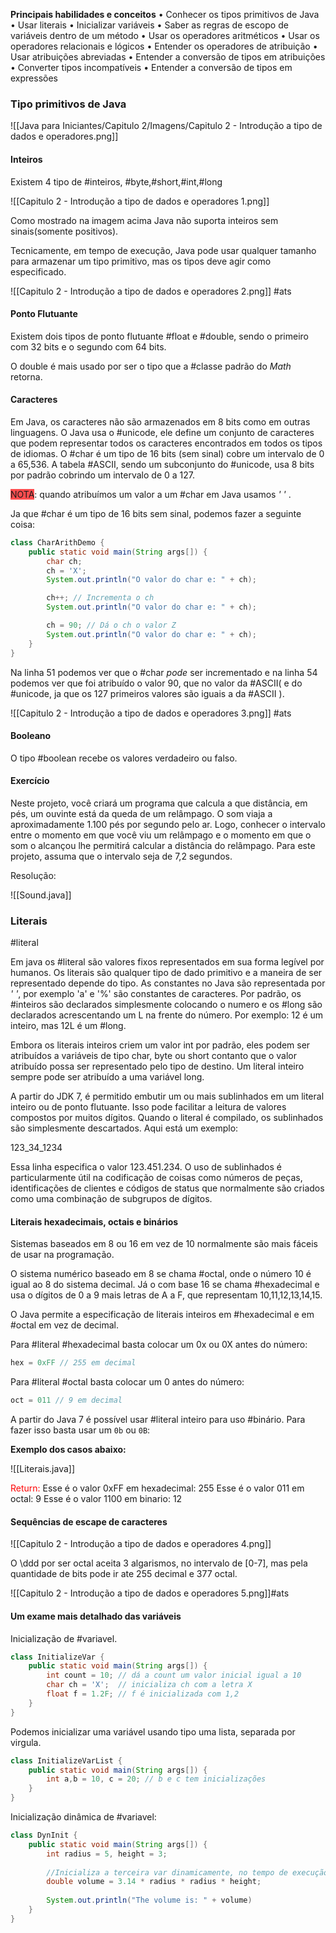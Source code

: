 **Principais habilidades e conceitos**
• Conhecer os tipos primitivos de Java 
• Usar literais 
• Inicializar variáveis 
• Saber as regras de escopo de variáveis dentro de um método
• Usar os operadores aritméticos
• Usar os operadores relacionais e lógicos 
• Entender os operadores de atribuição 
• Usar atribuições abreviadas 
• Entender a conversão de tipos em atribuições 
• Converter tipos incompatíveis
• Entender a conversão de tipos em expressões

### Tipo primitivos de Java

![[Java para Iniciantes/Capitulo 2/Imagens/Capitulo 2 - Introdução a tipo de dados e operadores.png]]

#### Inteiros

Existem 4 tipo de #inteiros, #byte,#short,#int,#long

![[Capitulo 2 - Introdução a tipo de dados e operadores 1.png]]

Como mostrado na imagem acima Java não suporta inteiros sem sinais(somente positivos).

Tecnicamente, em tempo de execução, Java pode usar qualquer tamanho para armazenar  um tipo primitivo, mas os tipos deve agir como especificado.

![[Capitulo 2 - Introdução a tipo de dados e operadores 2.png]]
#ats

#### Ponto Flutuante

Existem dois tipos de ponto flutuante #float e #double, sendo o primeiro com 32 bits e o segundo com 64 bits. 

O double é mais usado por ser o tipo que a #classe padrão do *Math* retorna. 

#### Caracteres

Em Java, os caracteres não são armazenados em 8 bits como em outras linguagens. O Java usa o #unicode, ele define um conjunto de caracteres que podem representar todos os caracteres encontrados em todos os tipos de idiomas. O #char é um tipo de 16 bits (sem sinal) cobre um intervalo de 0 a 65,536. A tabela #ASCII, sendo um subconjunto do #unicode, usa 8 bits por padrão cobrindo um intervalo de 0 a 127.

<span style="background:#ff4d4f">NOTA</span>: quando atribuímos um valor a um #char em Java usamos *'* *'* .

Ja que #char é um tipo de 16 bits sem sinal, podemos fazer a seguinte coisa:

```Java
class CharArithDemo {
	public static void main(String args[]) {
		char ch;
		ch = 'X';
		System.out.println("O valor do char e: " + ch);

		ch++; // Incrementa o ch
		System.out.println("O valor do char e: " + ch);

		ch = 90; // Dá o ch o valor Z
		System.out.println("O valor do char e: " + ch);
	}
}
```

Na linha 51 podemos ver que o #char *pode* ser incrementado e na linha 54 podemos ver que foi atribuído o valor 90, que no valor da #ASCII( e do #unicode, ja que os 127 primeiros valores são iguais a da #ASCII ).

![[Capitulo 2 - Introdução a tipo de dados e operadores 3.png]] #ats

#### Booleano

O tipo #boolean recebe os valores verdadeiro ou falso.


#### Exercício

Neste projeto, você criará um programa que calcula a que distância, em pés,
um ouvinte está da queda de um relâmpago. O som viaja a aproximadamente 1.100 pés por segundo pelo ar. Logo, conhecer o intervalo entre o momento em que você viu um relâmpago e o momento em que o som o alcançou lhe permitirá calcular a distância do relâmpago. Para este projeto, assuma que o intervalo seja de 7,2 segundos.

Resolução:

![[Sound.java]]

### Literais
#literal

Em java os #literal são valores fixos representados em sua forma legível por humanos. Os literais são qualquer tipo de dado primitivo e a maneira de ser representado depende do tipo. As constantes no Java são  representada por *'* *'*, por exemplo 'a' e '%' são constantes de caracteres. Por padrão, os #inteiros são declarados simplesmente colocando o numero e os #long são declarados acrescentando um L na frente do número. Por exemplo: 12 é um inteiro, mas 12L é um #long.

Embora os literais inteiros criem um valor int por padrão, eles podem ser atribuídos a variáveis de tipo char, byte ou short contanto que o valor atribuído possa ser representado pelo tipo de destino. Um literal inteiro sempre pode ser atribuído a uma variável long.

A partir do JDK 7, é permitido embutir um ou mais sublinhados em um literal inteiro ou de ponto flutuante. Isso pode facilitar a leitura de valores compostos por muitos dígitos. Quando o literal é compilado, os sublinhados são simplesmente descartados. Aqui está um exemplo:

123_34_1234

Essa linha especifica o valor 123.451.234. O uso de sublinhados é particularmente útil na codificação de coisas como números de peças, identificações de clientes e códigos de status que normalmente são criados como uma combinação de subgrupos de dígitos.

#### Literais hexadecimais, octais e binários

Sistemas baseados em 8 ou 16 em vez de 10 normalmente são mais fáceis de usar na programação.

O sistema numérico baseado em 8 se chama #octal, onde o número 10 é igual ao 8 do sistema decimal. Já o com base 16 se chama #hexadecimal e usa o dígitos de 0 a 9 mais letras de A a F, que representam 10,11,12,13,14,15.

O Java permite a especificação de literais inteiros em #hexadecimal e em #octal em vez de decimal. 

Para #literal #hexadecimal basta colocar um 0x ou 0X antes do número:

```Java
hex = 0xFF // 255 em decimal
```

Para #literal #octal basta colocar um 0 antes do número:
```Java
oct = 011 // 9 em decimal
```

A partir do Java 7 é possível usar #literal inteiro para uso #binário. Para fazer isso basta usar um `0b` ou `0B`: 

**Exemplo dos casos abaixo:**

![[Literais.java]]

<font color="#ff0000">Return:</font>
Esse é o valor 0xFF em hexadecimal: 255
Esse é o valor 011 em octal: 9
Esse é o valor 1100 em binario: 12

#### Sequências de escape de caracteres

![[Capitulo 2 - Introdução a tipo de dados e operadores 4.png]]

O \ddd por ser octal aceita 3 algarismos, no intervalo de [0-7], mas pela quantidade de bits pode ir ate 255 decimal e 377 octal.

![[Capitulo 2 - Introdução a tipo de dados e operadores 5.png]]#ats

#### Um exame mais detalhado das variáveis

Inicialização de #variavel.

```Java
class InitializeVar {
	public static void main(String args[]) {
		int count = 10; // dá a count um valor inicial igual a 10 
		char ch = 'X';  // inicializa ch com a letra X 
		float f = 1.2F; // f é inicializada com 1,2
	}
}
```

Podemos inicializar uma variável usando tipo uma lista, separada por virgula.

```Java
class InitializeVarList {
	public static void main(String args[]) {
		int a,b = 10, c = 20; // b e c tem inicializações
	}
}
```

Inicialização dinâmica de #variavel: 

```Java
class DynInit {
	public static void main(String args[]) {
		int radius = 5, height = 3;
		
		//Inicializa a terceira var dinamicamente, no tempo de execução
		double volume = 3.14 * radius * radius * height;
		
		System.out.println("The volume is: " + volume)
	}
}
```
